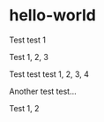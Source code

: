 # hello-world
Test test 1

Test 1, 2, 3

Test test test 1, 2, 3, 4

Another test test...

Test 1, 2
